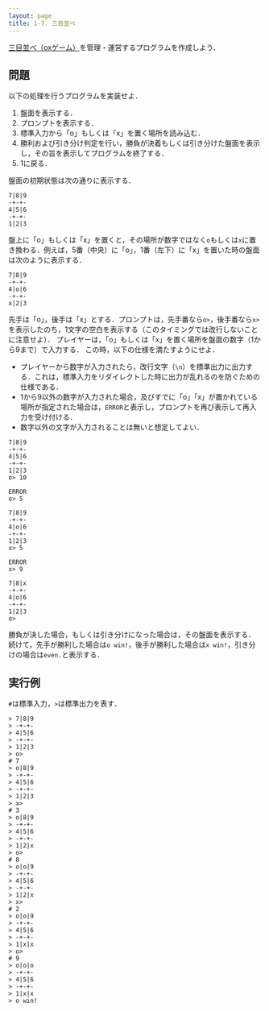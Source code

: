 ```yaml
---
layout: page
title: 1-7. 三目並べ
---
```


[三目並べ（oxゲーム）](https://ja.wikipedia.org/wiki/%E4%B8%89%E7%9B%AE%E4%B8%A6%E3%81%B9)を管理・運営するプログラムを作成しよう．

## 問題
以下の処理を行うプログラムを実装せよ．

1. 盤面を表示する．
2. プロンプトを表示する．
3. 標準入力から「o」もしくは「x」を置く場所を読み込む．
4. 勝利および引き分け判定を行い，勝負が決着もしくは引き分けた盤面を表示し，その旨を表示してプログラムを終了する．
5. 1に戻る．

盤面の初期状態は次の通りに表示する．

```
7|8|9
-+-+-
4|5|6
-+-+-
1|2|3
```

盤上に「o」もしくは「x」を置くと，その場所が数字ではなく`o`もしくは`x`に置き換わる．例えば，5番（中央）に「o」，1番（左下）に「x」を置いた時の盤面は次のように表示する．

```
7|8|9
-+-+-
4|o|6
-+-+-
x|2|3
```

先手は「o」，後手は「x」とする．プロンプトは，先手番なら`o>`，後手番なら`x>`を表示したのち，1文字の空白を表示する（このタイミングでは改行しないことに注意せよ）．
プレイヤーは，「o」もしくは「x」を置く場所を盤面の数字（1から9まで）で入力する．
この時，以下の仕様を満たすようにせよ．

+ プレイヤーから数字が入力されたら，改行文字（`\n`）を標準出力に出力する．これは，標準入力をリダイレクトした時に出力が乱れるのを防ぐための仕様である．
+ 1から9以外の数字が入力された場合，及びすでに「o」「x」が置かれている場所が指定された場合は，`ERROR`と表示し，プロンプトを再び表示して再入力を受け付ける．
+ 数字以外の文字が入力されることは無いと想定してよい．

```
7|8|9
-+-+-
4|5|6
-+-+-
1|2|3
o> 10

ERROR
o> 5

7|8|9
-+-+-
4|o|6
-+-+-
1|2|3
x> 5

ERROR
x> 9

7|8|x
-+-+-
4|o|6
-+-+-
1|2|3
o>
```

勝負が決した場合，もしくは引き分けになった場合は，その盤面を表示する．
続けて，先手が勝利した場合は`o win!`，後手が勝利した場合は`x win!`，引き分けの場合は`even.`と表示する．

## 実行例
`#`は標準入力，`>`は標準出力を表す．

```
> 7|8|9
> -+-+-
> 4|5|6
> -+-+-
> 1|2|3
> o>
# 7
> o|8|9
> -+-+-
> 4|5|6
> -+-+-
> 1|2|3
> x>
# 3
> o|8|9
> -+-+-
> 4|5|6
> -+-+-
> 1|2|x
> o>
# 8
> o|o|9
> -+-+-
> 4|5|6
> -+-+-
> 1|2|x
> x>
# 2
> o|o|9
> -+-+-
> 4|5|6
> -+-+-
> 1|x|x
> o>
# 9
> o|o|o
> -+-+-
> 4|5|6
> -+-+-
> 1|x|x
> o win!
```
